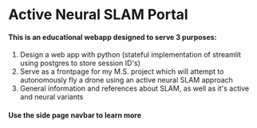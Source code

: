 # Active Neural SLAM Portal

#### This is an educational webapp designed to serve 3 purposes:

1. Design a web app with python (stateful implementation of streamlit using postgres to store session ID's)
2. Serve as a frontpage for my M.S. project which will attempt to autonomously fly a drone using an active neural SLAM approach 
3. General information and references about SLAM, as well as it's active and neural variants 

#### Use the side page navbar to learn more 


